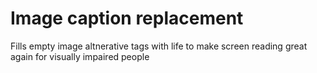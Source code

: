 # Image caption replacement
Fills empty image altnerative tags with life to make screen reading great again for visually impaired people